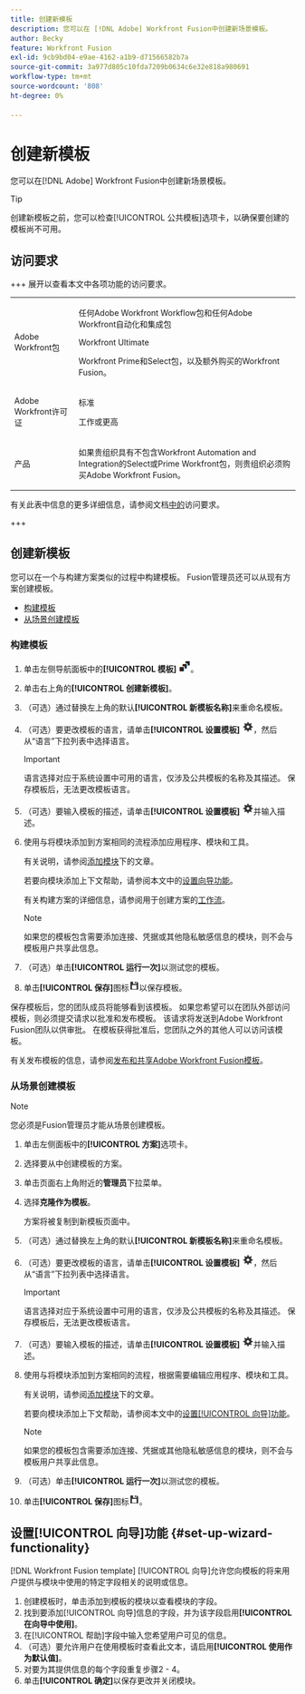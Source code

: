```yaml
---
title: 创建新模板
description: 您可以在 [!DNL Adobe] Workfront Fusion中创建新场景模板。
author: Becky
feature: Workfront Fusion
exl-id: 9cb9bd04-e9ae-4162-a1b9-d71566582b7a
source-git-commit: 3a977d805c10fda7209b0634c6e32e818a980691
workflow-type: tm+mt
source-wordcount: '808'
ht-degree: 0%

---
```


# 创建新模板

您可以在[!DNL Adobe] Workfront Fusion中创建新场景模板。

>[!TIP]
>
>创建新模板之前，您可以检查[!UICONTROL 公共模板]选项卡，以确保要创建的模板尚不可用。

## 访问要求

+++ 展开以查看本文中各项功能的访问要求。

<table style="table-layout:auto">
 <col> 
 <col> 
 <tbody> 
  <tr> 
   <td role="rowheader">Adobe Workfront包</td> 
   <td> <p>任何Adobe Workfront Workflow包和任何Adobe Workfront自动化和集成包</p><p>Workfront Ultimate</p><p>Workfront Prime和Select包，以及额外购买的Workfront Fusion。</p> </td> 
  </tr> 
  <tr data-mc-conditions=""> 
   <td role="rowheader">Adobe Workfront许可证</td> 
   <td> <p>标准</p><p>工作或更高</p> </td> 
  </tr> 
  <tr> 
   <td role="rowheader">产品</td> 
   <td>
   <p>如果贵组织具有不包含Workfront Automation and Integration的Select或Prime Workfront包，则贵组织必须购买Adobe Workfront Fusion。</li></ul>
   </td> 
  </tr>
 </tbody> 
</table>

有关此表中信息的更多详细信息，请参阅文档[中的](/help/workfront-fusion/references/licenses-and-roles/access-level-requirements-in-documentation.md)访问要求。

+++

## 创建新模板

您可以在一个与构建方案类似的过程中构建模板。 Fusion管理员还可以从现有方案创建模板。

* [构建模板](#build-a-template)
* [从场景创建模板](#create-a-template-from-a-scenario)

### 构建模板

1. 单击左侧导航面板中的&#x200B;**[!UICONTROL 模板]** ![模板图标](assets/templates-icon.png)。
1. 单击右上角的&#x200B;**[!UICONTROL 创建新模板]**。
1. （可选）通过替换左上角的默认&#x200B;**[!UICONTROL 新模板名称]**&#x200B;来重命名模板。
1. （可选）要更改模板的语言，请单击&#x200B;**[!UICONTROL 设置模板]** ![方案设置图标](assets/scenario-settings-icon.png)，然后从“语言”下拉列表中选择语言。

   >[!IMPORTANT]
   >
   >语言选择对应于系统设置中可用的语言，仅涉及公共模板的名称及其描述。 保存模板后，无法更改模板语言。

1. （可选）要输入模板的描述，请单击&#x200B;**[!UICONTROL 设置模板]** ![方案设置图标](assets/scenario-settings-icon.png)并输入描述。
1. 使用与将模块添加到方案相同的流程添加应用程序、模块和工具。

   有关说明，请参阅[添加模块](/help/workfront-fusion/create-scenarios/add-modules/add-modules-toc.md)下的文章。

   若要向模块添加上下文帮助，请参阅本文中的[设置向导功能](#set-up-wizard-functionality)。

   有关构建方案的详细信息，请参阅用于创建方案的[工作流](/help/workfront-fusion/create-scenarios/plan-a-scenario/create-a-scenario-workflow.md)。

   >[!NOTE]
   >
   >如果您的模板包含需要添加连接、凭据或其他隐私敏感信息的模块，则不会与模板用户共享此信息。

1. （可选）单击&#x200B;**[!UICONTROL 运行一次]**&#x200B;以测试您的模板。
1. 单击&#x200B;**[!UICONTROL 保存]**&#x200B;图标![保存图标](assets/save-icon.png)以保存模板。

保存模板后，您的团队成员将能够看到该模板。 如果您希望可以在团队外部访问模板，则必须提交请求以批准和发布模板。 该请求将发送到Adobe Workfront Fusion团队以供审批。 在模板获得批准后，您团队之外的其他人可以访问该模板。

有关发布模板的信息，请参阅[发布和共享Adobe Workfront Fusion模板](/help/workfront-fusion/create-and-manage-templates/publish-and-share-fusion-templates.md)。

### 从场景创建模板

>[!NOTE]
>
>您必须是Fusion管理员才能从场景创建模板。

1. 单击左侧面板中的&#x200B;**[!UICONTROL 方案]**&#x200B;选项卡。
1. 选择要从中创建模板的方案。
1. 单击页面右上角附近的&#x200B;**管理员**&#x200B;下拉菜单。
1. 选择&#x200B;**克隆作为模板**。

   方案将被复制到新模板页面中。
1. （可选）通过替换左上角的默认&#x200B;**[!UICONTROL 新模板名称]**&#x200B;来重命名模板。
1. （可选）要更改模板的语言，请单击&#x200B;**[!UICONTROL 设置模板]** ![方案设置图标](assets/scenario-settings-icon.png)，然后从“语言”下拉列表中选择语言。

   >[!IMPORTANT]
   >
   >语言选择对应于系统设置中可用的语言，仅涉及公共模板的名称及其描述。 保存模板后，无法更改模板语言。

1. （可选）要输入模板的描述，请单击&#x200B;**[!UICONTROL 设置模板]** ![方案设置图标](assets/scenario-settings-icon.png)并输入描述。
1. 使用与将模块添加到方案相同的流程，根据需要编辑应用程序、模块和工具。

   有关说明，请参阅[添加模块](/help/workfront-fusion/create-scenarios/add-modules/add-modules-toc.md)下的文章。

   若要向模块添加上下文帮助，请参阅本文中的[设置[!UICONTROL 向导]功能](#set-up-wizard-functionality)。

   >[!NOTE]
   >
   >如果您的模板包含需要添加连接、凭据或其他隐私敏感信息的模块，则不会与模板用户共享此信息。

1. （可选）单击&#x200B;**[!UICONTROL 运行一次]**&#x200B;以测试您的模板。
1. 单击&#x200B;**[!UICONTROL 保存]**&#x200B;图标![保存图标](assets/save-icon.png)。

## 设置[!UICONTROL 向导]功能 {#set-up-wizard-functionality}

[!DNL Workfront Fusion template] [!UICONTROL 向导]允许您向模板的将来用户提供与模块中使用的特定字段相关的说明或信息。

1. 创建模板时，单击添加到模板的模块以查看模块的字段。
1. 找到要添加[!UICONTROL 向导]信息的字段，并为该字段启用&#x200B;**[!UICONTROL 在向导中使用]**。
1. 在[!UICONTROL 帮助]字段中输入您希望用户可见的信息。
1. （可选）要允许用户在使用模板时查看此文本，请启用&#x200B;**[!UICONTROL 使用作为默认值]**。
1. 对要为其提供信息的每个字段重复步骤2 - 4。
1. 单击&#x200B;**[!UICONTROL 确定]**&#x200B;以保存更改并关闭模块。
